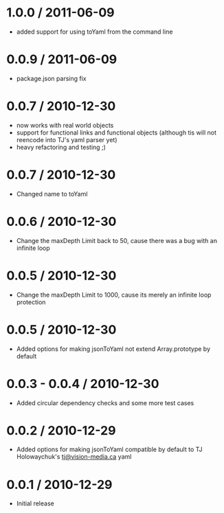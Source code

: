 1.0.0 / 2011-06-09
==================
  * added support for using toYaml from the command line   

0.0.9 / 2011-06-09
==================
  * package.json parsing fix
     
0.0.7 / 2010-12-30
==================

  * now works with real world objects
  * support for functional links and functional objects (although tis will not reencode into TJ's yaml parser yet)
  * heavy refactoring and testing ;)

0.0.7 / 2010-12-30
==================

  * Changed name to toYaml
  
0.0.6 / 2010-12-30
==================

  * Change the maxDepth Limit back to 50, cause there was a bug with an infinite loop
  
0.0.5 / 2010-12-30
==================

  * Change the maxDepth Limit to 1000, cause its merely an infinite loop protection
  
0.0.5 / 2010-12-30
==================

  * Added options for making jsonToYaml not extend Array.prototype by default
  
0.0.3 - 0.0.4 / 2010-12-30
==================

   * Added circular dependency checks and some more test cases
  
0.0.2 / 2010-12-29
==================

  * Added options for making jsonToYaml compatible by default to TJ Holowaychuk's <tj@vision-media.ca> yaml
  
0.0.1 / 2010-12-29
==================

  * Initial release
